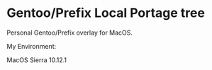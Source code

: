 # Gentoo/Prefix Local Portage tree  

Personal Gentoo/Prefix overlay for MacOS.

My Environment:

MacOS Sierra 10.12.1
